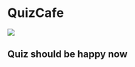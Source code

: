 # QuizCafe
![](https://cdn.gukjenews.com/news/photo/202207/2517619_2517781_5838.jpg)

## Quiz should be happy now 
